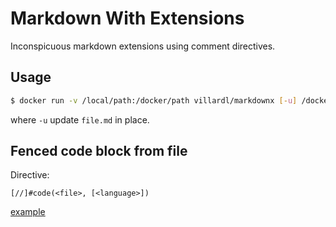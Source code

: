 # Markdown With Extensions

Inconspicuous markdown extensions using comment directives. 

## Usage

```sh
$ docker run -v /local/path:/docker/path villardl/markdownx [-u] /docker/path/<file.md>
```

where `-u` update `file.md` in place. 


## Fenced code block from file

Directive: 
```
[//]#code(<file>, [<language>])
```

[example](./test/include-code.md)
